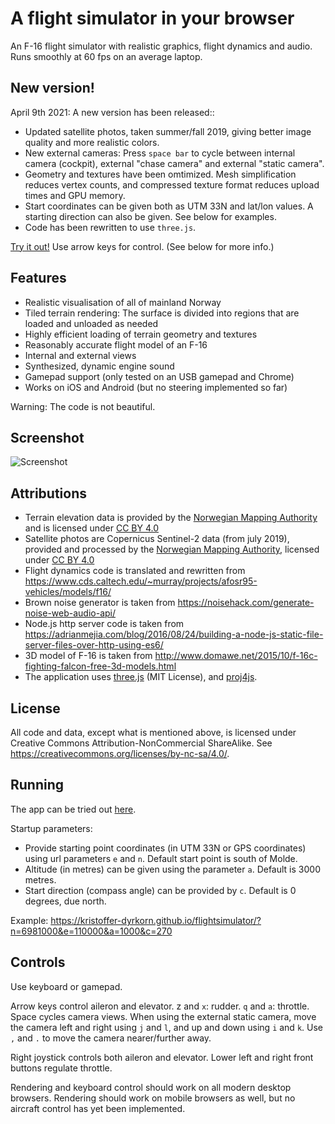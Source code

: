 # A flight simulator in your browser

An F-16 flight simulator with realistic graphics, flight dynamics and audio. Runs smoothly at 60 fps on an average laptop.

## New version!

April 9th 2021: A new version has been released::

- Updated satellite photos, taken summer/fall 2019, giving better image quality and more realistic colors.
- New external cameras: Press `space bar` to cycle between internal camera (cockpit), external "chase camera" and external "static camera".
- Geometry and textures have been omtimized. Mesh simplification reduces vertex counts, and compressed texture format reduces upload times and GPU memory.
- Start coordinates can be given both as UTM 33N and lat/lon values. A starting direction can also be given. See below for examples.
- Code has been rewritten to use `three.js`.

[Try it out!](https://kristoffer-dyrkorn.github.io/flightsimulator/) Use arrow keys for control. (See below for more info.)

## Features

- Realistic visualisation of all of mainland Norway
- Tiled terrain rendering: The surface is divided into regions that are loaded and unloaded as needed
- Highly efficient loading of terrain geometry and textures
- Reasonably accurate flight model of an F-16
- Internal and external views
- Synthesized, dynamic engine sound
- Gamepad support (only tested on an USB gamepad and Chrome)
- Works on iOS and Android (but no steering implemented so far)

Warning: The code is not beautiful.

## Screenshot

![Screenshot](https://github.com/kristoffer-dyrkorn/flightsimulator/blob/master/screenshots/flight.jpg)

## Attributions

- Terrain elevation data is provided by the [Norwegian Mapping Authority](https://www.kartverket.no) and is licensed under [CC BY 4.0](https://creativecommons.org/licenses/by/4.0/)
- Satellite photos are Copernicus Sentinel-2 data (from july 2019), provided and processed by the [Norwegian Mapping Authority](https://www.kartverket.no), licensed under [CC BY 4.0](https://creativecommons.org/licenses/by/4.0/)
- Flight dynamics code is translated and rewritten from https://www.cds.caltech.edu/~murray/projects/afosr95-vehicles/models/f16/
- Brown noise generator is taken from https://noisehack.com/generate-noise-web-audio-api/
- Node.js http server code is taken from https://adrianmejia.com/blog/2016/08/24/building-a-node-js-static-file-server-files-over-http-using-es6/
- 3D model of F-16 is taken from http://www.domawe.net/2015/10/f-16c-fighting-falcon-free-3d-models.html
- The application uses [three.js](https://threejs.org/) (MIT License), and [proj4js](https://github.com/proj4js/proj4js).

## License

All code and data, except what is mentioned above, is licensed under Creative Commons Attribution-NonCommercial ShareAlike. See https://creativecommons.org/licenses/by-nc-sa/4.0/.

## Running

The app can be tried out [here](https://kristoffer-dyrkorn.github.io/flightsimulator/).

Startup parameters:

- Provide starting point coordinates (in UTM 33N or GPS coordinates) using url parameters `e` and `n`. Default start point is south of Molde.
- Altitude (in metres) can be given using the parameter `a`. Default is 3000 metres.
- Start direction (compass angle) can be provided by `c`. Default is 0 degrees, due north.

Example: https://kristoffer-dyrkorn.github.io/flightsimulator/?n=6981000&e=110000&a=1000&c=270

## Controls

Use keyboard or gamepad.

Arrow keys control aileron and elevator. z and `x`: rudder. `q` and `a`: throttle. Space cycles camera views. When using the external static camera, move the camera left and right using `j` and `l`, and up and down using `i` and `k`. Use `,` and `.` to move the camera nearer/further away.

Right joystick controls both aileron and elevator. Lower left and right front buttons regulate throttle.

Rendering and keyboard control should work on all modern desktop browsers. Rendering should work on mobile browsers as well, but no aircraft control has yet been implemented.
